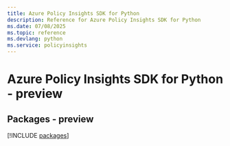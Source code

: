 ```yaml
---
title: Azure Policy Insights SDK for Python
description: Reference for Azure Policy Insights SDK for Python
ms.date: 07/08/2025
ms.topic: reference
ms.devlang: python
ms.service: policyinsights
---
```

# Azure Policy Insights SDK for Python - preview
## Packages - preview
[!INCLUDE [packages](policy-insights-index.md)]